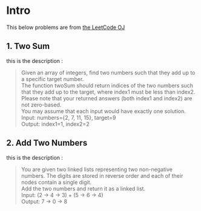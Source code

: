 
# Intro

This below problems are from [the LeetCode OJ](https://leetcode.com/problems/)

## 1. Two Sum

this is the description :

>Given an array of integers, find two numbers such that they add up to a specific target number.  
>The function twoSum should return indices of the two numbers such that they add up to the target, where index1 must be less than index2. Please note that your returned answers (both index1 and index2) are not zero-based.  
>You may assume that each input would have exactly one solution.    
>Input: numbers={2, 7, 11, 15}, target=9   
>Output: index1=1, index2=2   

## 2. Add Two Numbers

this is the description :

>You are given two linked lists representing two non-negative numbers. 
>The digits are stored in reverse order and each of their nodes contain a single digit.    
>Add the two numbers and return it as a linked list.   
>Input: (2 -> 4 -> 3) + (5 -> 6 -> 4)   
>Output: 7 -> 0 -> 8   

